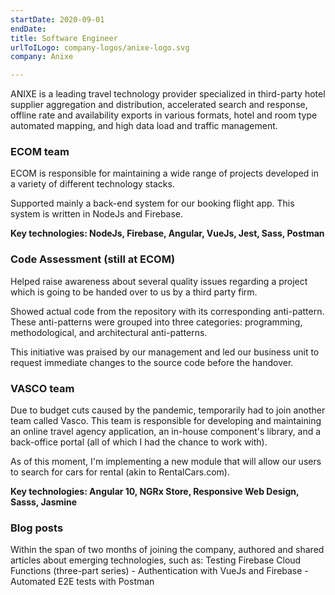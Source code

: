 ```yaml
---
startDate: 2020-09-01
endDate:
title: Software Engineer
urlToILogo: company-logos/anixe-logo.svg
company: Anixe

---
```


ANIXE is a leading travel technology provider specialized in third-party hotel supplier aggregation and distribution, accelerated search and response, offline rate and availability exports in various formats, hotel and room type automated mapping, and high data load and traffic management.

### ECOM team

ECOM is responsible for maintaining a wide range of projects developed in a variety of different technology stacks.

Supported mainly a back-end system for our booking flight app. This system is written in NodeJs and Firebase.

**Key technologies: NodeJs, Firebase, Angular, VueJs, Jest, Sass, Postman**

### Code Assessment (still at ECOM)

Helped raise awareness about several quality issues regarding a project which is going to be handed over to us by a third party firm.

Showed actual code from the repository with its corresponding anti-pattern. These anti-patterns were grouped into three categories: programming, methodological, and architectural anti-patterns.

This initiative was praised by our management and led our business unit to request immediate changes to the source code before the handover.

### VASCO team

Due to budget cuts caused by the pandemic, temporarily had to join another team called Vasco. This team is responsible for developing and maintaining an online travel agency application, an in-house component's library, and a back-office portal (all of which I had the chance to work with).

As of this moment, I'm implementing a new module that will allow our users to search for cars for rental (akin to RentalCars.com).

**Key technologies: Angular 10, NGRx Store, Responsive Web Design, Sasss, Jasmine**

### Blog posts

Within the span of two months of joining the company, authored and shared articles about emerging technologies, such as: Testing Firebase Cloud Functions (three-part series) - Authentication with VueJs and Firebase - Automated E2E tests with Postman